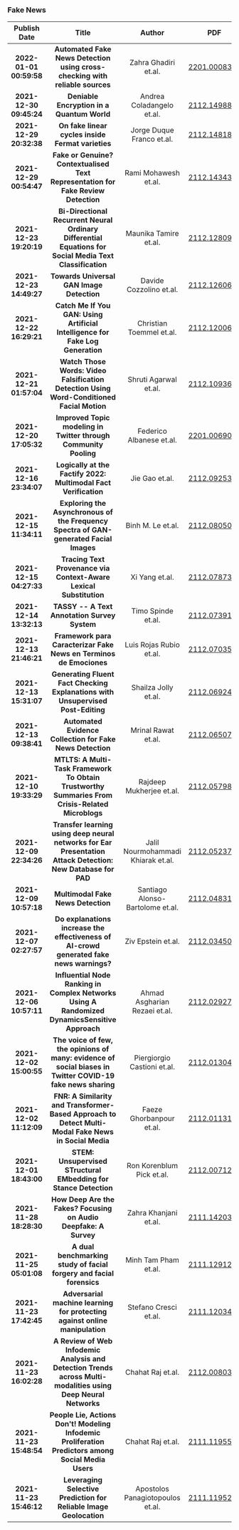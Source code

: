 
### Fake News
|Publish Date|Title|Author|PDF|Code|
| :---: | :---: | :---: | :---: | :---: |
|**2022-01-01 00:59:58**|**Automated Fake News Detection using cross-checking with reliable sources**|Zahra Ghadiri et.al.|[2201.00083v1](http://arxiv.org/abs/2201.00083v1)|null|
|**2021-12-30 09:45:24**|**Deniable Encryption in a Quantum World**|Andrea Coladangelo et.al.|[2112.14988v1](http://arxiv.org/abs/2112.14988v1)|null|
|**2021-12-29 20:32:38**|**On fake linear cycles inside Fermat varieties**|Jorge Duque Franco et.al.|[2112.14818v1](http://arxiv.org/abs/2112.14818v1)|null|
|**2021-12-29 00:54:47**|**Fake or Genuine? Contextualised Text Representation for Fake Review   Detection**|Rami Mohawesh et.al.|[2112.14343v1](http://arxiv.org/abs/2112.14343v1)|null|
|**2021-12-23 19:20:19**|**Bi-Directional Recurrent Neural Ordinary Differential Equations for   Social Media Text Classification**|Maunika Tamire et.al.|[2112.12809v1](http://arxiv.org/abs/2112.12809v1)|null|
|**2021-12-23 14:49:27**|**Towards Universal GAN Image Detection**|Davide Cozzolino et.al.|[2112.12606v1](http://arxiv.org/abs/2112.12606v1)|null|
|**2021-12-22 16:29:21**|**Catch Me If You GAN: Using Artificial Intelligence for Fake Log   Generation**|Christian Toemmel et.al.|[2112.12006v1](http://arxiv.org/abs/2112.12006v1)|null|
|**2021-12-21 01:57:04**|**Watch Those Words: Video Falsification Detection Using Word-Conditioned   Facial Motion**|Shruti Agarwal et.al.|[2112.10936v1](http://arxiv.org/abs/2112.10936v1)|[link](https://github.com/agarwalshruti15/wtw_project_page)|
|**2021-12-20 17:05:32**|**Improved Topic modeling in Twitter through Community Pooling**|Federico Albanese et.al.|[2201.00690v1](http://arxiv.org/abs/2201.00690v1)|null|
|**2021-12-16 23:34:07**|**Logically at the Factify 2022: Multimodal Fact Verification**|Jie Gao et.al.|[2112.09253v1](http://arxiv.org/abs/2112.09253v1)|null|
|**2021-12-15 11:34:11**|**Exploring the Asynchronous of the Frequency Spectra of GAN-generated   Facial Images**|Binh M. Le et.al.|[2112.08050v1](http://arxiv.org/abs/2112.08050v1)|[link](https://github.com/Leminhbinh0209/Asynchronous-in-Frequency-of-GAN)|
|**2021-12-15 04:27:33**|**Tracing Text Provenance via Context-Aware Lexical Substitution**|Xi Yang et.al.|[2112.07873v1](http://arxiv.org/abs/2112.07873v1)|null|
|**2021-12-14 13:32:13**|**TASSY -- A Text Annotation Survey System**|Timo Spinde et.al.|[2112.07391v2](http://arxiv.org/abs/2112.07391v2)|null|
|**2021-12-13 21:46:21**|**Framework para Caracterizar Fake News en Terminos de Emociones**|Luis Rojas Rubio et.al.|[2112.07035v1](http://arxiv.org/abs/2112.07035v1)|null|
|**2021-12-13 15:31:07**|**Generating Fluent Fact Checking Explanations with Unsupervised   Post-Editing**|Shailza Jolly et.al.|[2112.06924v1](http://arxiv.org/abs/2112.06924v1)|null|
|**2021-12-13 09:38:41**|**Automated Evidence Collection for Fake News Detection**|Mrinal Rawat et.al.|[2112.06507v1](http://arxiv.org/abs/2112.06507v1)|[link](https://github.com/rawat-mrinal06/fake_news)|
|**2021-12-10 19:33:29**|**MTLTS: A Multi-Task Framework To Obtain Trustworthy Summaries From   Crisis-Related Microblogs**|Rajdeep Mukherjee et.al.|[2112.05798v1](http://arxiv.org/abs/2112.05798v1)|[link](https://github.com/rajdeep345/mtlts)|
|**2021-12-09 22:34:26**|**Transfer learning using deep neural networks for Ear Presentation Attack   Detection: New Database for PAD**|Jalil Nourmohammadi Khiarak et.al.|[2112.05237v1](http://arxiv.org/abs/2112.05237v1)|[link](https://github.com/Jalilnkh/KartalOl-EAR-PAD)|
|**2021-12-09 10:57:18**|**Multimodal Fake News Detection**|Santiago Alonso-Bartolome et.al.|[2112.04831v1](http://arxiv.org/abs/2112.04831v1)|null|
|**2021-12-07 02:27:57**|**Do explanations increase the effectiveness of AI-crowd generated fake   news warnings?**|Ziv Epstein et.al.|[2112.03450v1](http://arxiv.org/abs/2112.03450v1)|null|
|**2021-12-06 10:57:11**|**Influential Node Ranking in Complex Networks Using A Randomized   DynamicsSensitive Approach**|Ahmad Asgharian Rezaei et.al.|[2112.02927v1](http://arxiv.org/abs/2112.02927v1)|null|
|**2021-12-02 15:00:55**|**The voice of few, the opinions of many: evidence of social biases in   Twitter COVID-19 fake news sharing**|Piergiorgio Castioni et.al.|[2112.01304v2](http://arxiv.org/abs/2112.01304v2)|null|
|**2021-12-02 11:12:09**|**FNR: A Similarity and Transformer-Based Approach to Detect Multi-Modal   Fake News in Social Media**|Faeze Ghorbanpour et.al.|[2112.01131v1](http://arxiv.org/abs/2112.01131v1)|null|
|**2021-12-01 18:43:00**|**STEM: Unsupervised STructural EMbedding for Stance Detection**|Ron Korenblum Pick et.al.|[2112.00712v2](http://arxiv.org/abs/2112.00712v2)|[link](https://github.com/naslabbgu/stem)|
|**2021-11-28 18:28:30**|**How Deep Are the Fakes? Focusing on Audio Deepfake: A Survey**|Zahra Khanjani et.al.|[2111.14203v1](http://arxiv.org/abs/2111.14203v1)|null|
|**2021-11-25 05:01:08**|**A dual benchmarking study of facial forgery and facial forensics**|Minh Tam Pham et.al.|[2111.12912v1](http://arxiv.org/abs/2111.12912v1)|[link](https://github.com/tamlhp/dfd_benchmark)|
|**2021-11-23 17:42:45**|**Adversarial machine learning for protecting against online manipulation**|Stefano Cresci et.al.|[2111.12034v1](http://arxiv.org/abs/2111.12034v1)|null|
|**2021-11-23 16:02:28**|**A Review of Web Infodemic Analysis and Detection Trends across   Multi-modalities using Deep Neural Networks**|Chahat Raj et.al.|[2112.00803v1](http://arxiv.org/abs/2112.00803v1)|null|
|**2021-11-23 15:48:54**|**People Lie, Actions Don't! Modeling Infodemic Proliferation Predictors   among Social Media Users**|Chahat Raj et.al.|[2111.11955v1](http://arxiv.org/abs/2111.11955v1)|null|
|**2021-11-23 15:46:12**|**Leveraging Selective Prediction for Reliable Image Geolocation**|Apostolos Panagiotopoulos et.al.|[2111.11952v1](http://arxiv.org/abs/2111.11952v1)|null|
